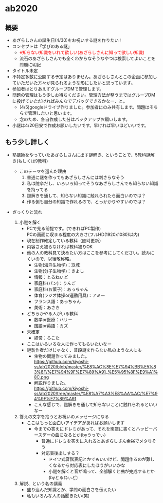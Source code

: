 # ab2020
 
## 概要

- あざらしさんの誕生日(4/30)をお祝いする謎を作りたい！
- コンセプトは「学びのある謎」
  - <span style="color: red;">※知らない知識をいれて欲しい(あざらしさんに知って欲しい知識)</span>
  - 流石のあざらしさんでも全くわからなそうなやつは検索してよいことを問題に明記
- タイトル未定
- 不特定多数に公開する予定はありません。あざらしさんとこの企画に参加していただいた方々が見られるような形にしたいと思っています。
- 参加者はとりあえずグループDMで管理します。
- 問題の管理はもう少しお待ちください。管理方法が整うまではグループDMに投げていただければみんなでデバッグできるかなー、と。
  - (4/5)googleドライブ作りました。参加者にのみ共有します。問題はそちらで管理したいと思います。
  - 念のため、各自作成した分はバックアップお願いします。
- 小謎は4/20目安で作成お願いしたいです。早ければ早いほどいいです。

## もう少し詳しく

- 塾講師をやっていたあざらしさんに出す謎解き、ということで、5教科謎解き(もしくは9教科)
  - このテーマを選んだ理由
    1. 普通に謎を作ってもあざらしさんには刺さらなそう
    2. 私は院卒だし、いろいろ知ってそうなあざらしさんでも知らない知識を持ってる
    3. 謎解きを通して、知らない知識に触れられたら面白いのでは？
    4. 作る側も自分の知識で作れるので、とっかかりやすいのでは？

- ざっくりと流れ
  1. 小謎を解く
      - PCで見る前提です。(できればPC製作)  
      PCの画面に収まる程度の大きさ(フルHD(1920x1080)以内)
      - 現在制作確定している教科（随時更新）
      - 内容さえ被らなければ教科被りOK
      - 他の人の教科見て決めたい方はここを参考にしてください。読みにくいので、以後敬称略。
        - 生物(海洋生物学)：玖城
        - 生物(分子生物学)：きよし
        - 情報：とるねぃど
        - 家庭科(パン)：りんご
        - 家庭科(お菓子)：あっちゃん
        - 体育(ラジオ体操or運動用具)：アミー
        - フランス語：あっちゃん
        - 美術：あさき
      - どちらかやる人がいる教科
        - 数学or医療：ハリー
        - 国語or英語：カズ
      - 未確定
        - 経営：ろこた
      - ここはいろいろな人に作ってもらいたいなー
      - 謎製作者だけじゃなく、普段謎を作らない私のような人にも
        - 生物の問題作ってみました。  
        https://github.com/kiyoshi-ss/ab2020/blob/master/%E8%AC%8E%E7%94%BB%E5%83%8F/%E7%94%9F%E7%89%A91_%E5%95%8F%E9%A1%8C.png
        - 解説作りました。  
        https://github.com/kiyoshi-ss/ab2020/tree/master/%E8%A7%A3%E8%AA%AC/%E7%94%9F%E7%89%A91
        - こんな感じで、謎解きを通して知らないことに触れられるといいなー
  2. 答えの文字を拾うとお祝いのメッセージになる
      - ここはもっと面白いアイデアがあればお願いします
        - 今までの答えにドレミがあって、それを楽譜に書くとハッピーバースデーの曲になるとか(byうっでぃ)
          - 普通にドレミを答えに入れるとあざらしさん余裕でメタりそう
          - 対応表後出しする？
            - ドイツ式音階表記とかでもいいけど、問題作るのが難しくなるから対応表にしたほうがいいかな
            - 小謎を解くと音が鳴って、全部解くと曲が完成するとか(byとるねぃど)
  3. 解説、という名の講義
      - 盛り込んだ知識とか、学問の面白さを伝えたい
      - 私もいろんな人の話聞きたい(笑)

